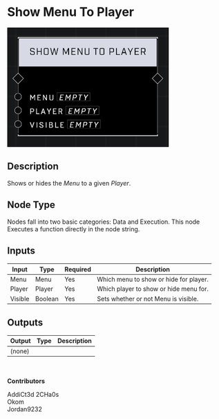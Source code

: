 # Show Menu To Player
![](../../../.gitbook/assets/show-menu-to-player.png)
## Description
Shows or hides the _Menu_ to a given _Player_.  

## Node Type
Nodes fall into two basic categories: Data and Execution. This node Executes a function directly in the node string.

## Inputs
| Input | Type | Required | Description |
|------------------|------------------|----------|--------------------------------------------------------------|
| Menu | Menu | Yes | Which menu to show or hide for player. |
| Player | Player | Yes | Which player to show or hide menu for. |
| Visible | Boolean | Yes | Sets whether or not Menu is visible. |

## Outputs
| Output | Type | Description |
|------------------|------------------|--------------------------------------------------------------|
| (none) | | |

\
\
**Contributors**

AddiCt3d 2CHa0s \
Okom \
Jordan9232